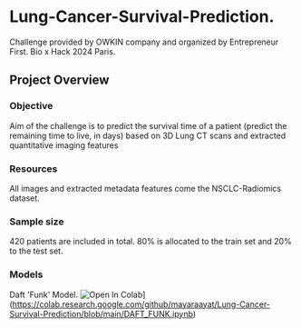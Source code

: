 # Lung-Cancer-Survival-Prediction.

Challenge provided by OWKIN company and organized by Entrepreneur First. Bio x Hack 2024 Paris.

## Project Overview

### Objective

Aim of the challenge is to predict the survival time of a patient (predict the remaining time to live, in days) based on 3D Lung CT scans and extracted quantitative imaging features

### Resources

All images and extracted metadata features come the NSCLC-Radiomics dataset.

### Sample size

420 patients are included in total. 80% is allocated to the train set and 20% to the test set.

### Models

Daft 'Funk' Model. 
![Open In Colab](https://colab.research.google.com/assets/colab-badge.svg)](https://colab.research.google.com/github/mayaraayat/Lung-Cancer-Survival-Prediction/blob/main/DAFT_FUNK.ipynb)
